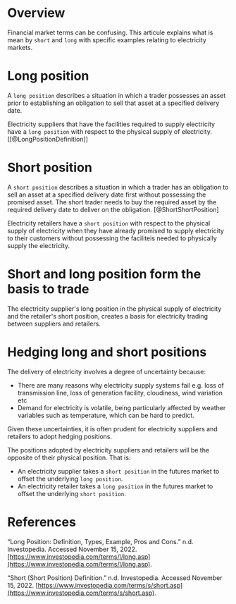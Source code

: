 # Overview
Financial market terms can be confusing. This articule explains what is mean by `short` and `long` with specific examples relating to electricity markets.

# Long position
A `long position` describes a situation in which a trader possesses an asset prior to establishing an obligation to sell that asset at a specified delivery date. 

Electricity suppliers that have the facilities required to supply electricity have a `long position` with respect to the physical supply of electricity.
[[@LongPositionDefinition]] 
# Short position
A `short position` describes a situation in which a trader has an obligation to sell an asset at a specified delivery date first without possessing the promised asset. The short trader needs to buy the required asset by the required delivery date to deliver on the obligation. [@ShortShortPosition]

Electricity retailers have a `short position` with respect to the physical supply of electricity when they have already promised to supply electricity to their customers without possessing the faciliteis needed to physically supply the electricity. 

# Short and long position form the basis to trade
The electricity supplier's long position in the physical supply of electricity and the retailer's short position, creates a basis for electricity trading between suppliers and retailers. 

# Hedging long and short positions
The delivery of electricity involves a degree of uncertainty because:
- There are many reasons why electricity supply systems fail e.g. loss of transmission line, loss of generation facility, cloudiness, wind variation etc
- Demand for electricity is volatile, being particularly affected by weather variables such as temperature, which can be hard to predict.

Given these uncertainties, it is often prudent for electricity suppliers and retailers to adopt hedging positions.

The positions adopted by electricity suppliers and retailers will be the opposite of their physical position. That is:
- An electricity supplier takes a `short position` in the futures market to offset the underlying `long position`.
- An electricity retailer takes a `long position` in the futures market to offset the underlying `short position`. 

# References
“Long Position: Definition, Types, Example, Pros and Cons.” n.d. Investopedia. Accessed November 15, 2022. [https://www.investopedia.com/terms/l/long.asp](https://www.investopedia.com/terms/l/long.asp).

“Short (Short Position) Definition.” n.d. Investopedia. Accessed November 15, 2022. [https://www.investopedia.com/terms/s/short.asp](https://www.investopedia.com/terms/s/short.asp).